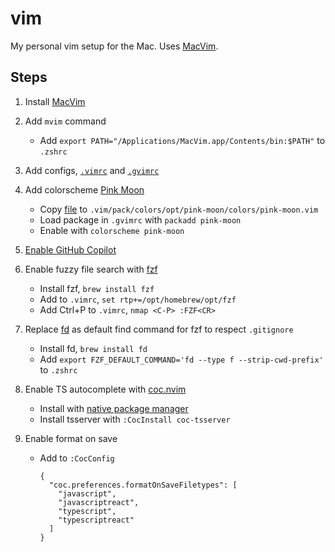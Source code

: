 # vim

My personal vim setup for the Mac. Uses [MacVim](https://macvim.org).

## Steps

1. Install [MacVim](https://macvim.org)

2. Add `mvim` command
   - Add `export PATH="/Applications/MacVim.app/Contents/bin:$PATH"` to `.zshrc`

2. Add configs, [`.vimrc`](.vimrc) and [`.gvimrc`](.gvimrc)

3. Add colorscheme [Pink Moon](https://github.com/sts10/vim-pink-moon)
   - Copy [file](https://github.com/sts10/vim-pink-moon/blob/master/colors/pink-moon.vim) to `.vim/pack/colors/opt/pink-moon/colors/pink-moon.vim`
   - Load package in `.gvimrc` with `packadd pink-moon`
   - Enable with `colorscheme pink-moon`

4. [Enable GitHub Copilot](https://docs.github.com/en/copilot/getting-started-with-github-copilot?tool=vimneovim)

5. Enable fuzzy file search with [fzf](https://github.com/junegunn/fzf)
   - Install fzf, `brew install fzf`
   - Add to `.vimrc`, `set rtp+=/opt/homebrew/opt/fzf`
   - Add Ctrl+P to `.vimrc`, `nmap <C-P> :FZF<CR>`

6. Replace [fd](https://github.com/sharkdp/fd) as default find command for fzf to respect `.gitignore`
   - Install fd, `brew install fd`
   - Add `export FZF_DEFAULT_COMMAND='fd --type f --strip-cwd-prefix'` to `.zshrc`

7. Enable TS autocomplete with [coc.nvim](https://github.com/neoclide/coc.nvim)
   - Install with [native package manager](https://github.com/neoclide/coc.nvim/wiki/Install-coc.nvim#using-vim8s-native-package-manager)
   - Install tsserver with `:CocInstall coc-tsserver`

8. Enable format on save
   - Add to `:CocConfig`

     ```
     {
       "coc.preferences.formatOnSaveFiletypes": [
         "javascript",
         "javascriptreact",
         "typescript",
         "typescriptreact"
       ]
     }
     ```
